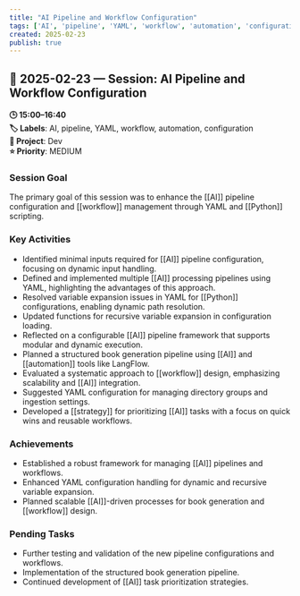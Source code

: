 ```yaml
---
title: "AI Pipeline and Workflow Configuration"
tags: ['AI', 'pipeline', 'YAML', 'workflow', 'automation', 'configuration']
created: 2025-02-23
publish: true
---
```


## 📅 2025-02-23 — Session: AI Pipeline and Workflow Configuration

**🕒 15:00–16:40**  
**🏷️ Labels**: AI, pipeline, YAML, workflow, automation, configuration  
**📂 Project**: Dev  
**⭐ Priority**: MEDIUM  


### Session Goal
The primary goal of this session was to enhance the [[AI]] pipeline configuration and [[workflow]] management through YAML and [[Python]] scripting.

### Key Activities
- Identified minimal inputs required for [[AI]] pipeline configuration, focusing on dynamic input handling.
- Defined and implemented multiple [[AI]] processing pipelines using YAML, highlighting the advantages of this approach.
- Resolved variable expansion issues in YAML for [[Python]] configurations, enabling dynamic path resolution.
- Updated functions for recursive variable expansion in configuration loading.
- Reflected on a configurable [[AI]] pipeline framework that supports modular and dynamic execution.
- Planned a structured book generation pipeline using [[AI]] and [[automation]] tools like LangFlow.
- Evaluated a systematic approach to [[workflow]] design, emphasizing scalability and [[AI]] integration.
- Suggested YAML configuration for managing directory groups and ingestion settings.
- Developed a [[strategy]] for prioritizing [[AI]] tasks with a focus on quick wins and reusable workflows.

### Achievements
- Established a robust framework for managing [[AI]] pipelines and workflows.
- Enhanced YAML configuration handling for dynamic and recursive variable expansion.
- Planned scalable [[AI]]-driven processes for book generation and [[workflow]] design.

### Pending Tasks
- Further testing and validation of the new pipeline configurations and workflows.
- Implementation of the structured book generation pipeline.
- Continued development of [[AI]] task prioritization strategies.
